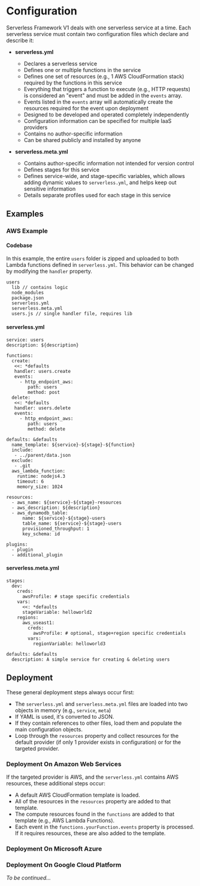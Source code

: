 # Configuration

Serverless Framework V1 deals with one serverless service at a time.  Each serverless service must contain two configuration files which declare and describe it:

* **serverless.yml**
  * Declares a serverless service
  * Defines one or multiple functions in the service
  * Defines one set of resources (e.g., 1 AWS CloudFormation stack) required by the functions in this service
  * Everything that triggers a function to execute (e.g., HTTP requests) is considered an "event" and must be added in the `events` array.
  * Events listed in the `events` array will automatically create the resources required for the event upon deployment
  * Designed to be developed and operated completely independently
  * Configuration information can be specified for multiple IaaS providers
  * Contains no author-specific information
  * Can be shared publicly and installed by anyone
 
* **serverless.meta.yml**
  * Contains author-specific information not intended for version control
  * Defines stages for this service
  * Defines service-wide, and stage-specific variables, which allows adding dynamic values to `serverless.yml`, and helps keep out sensitive information
  * Details separate profiles used for each stage in this service

## Examples

### AWS Example

#### Codebase

In this example, the entire `users` folder is zipped and uploaded to both Lambda functions defined in `serverless.yml`.  This behavior can be changed by modifying the `handler` property.

```
users
  lib // contains logic 
  node_modules
  package.json
  serverless.yml
  serverless.meta.yml
  users.js // single handler file, requires lib
```
#### serverless.yml

```
service: users
description: ${description}

functions:
  create:
   <<: *defaults
   handler: users.create
   events:
     - http_endpoint_aws:
        path: users
        method: post
  delete:
   <<: *defaults
   handler: users.delete
   events:
     - http_endpoint_aws:
        path: users
        method: delete

defaults: &defaults
  name_template: ${service}-${stage}-${function}
  include:
   - ../parent/data.json
  exclude:
   - .git
  aws_lambda_function:
    runtime: nodejs4.3
    timeout: 6
    memory_size: 1024

resources:
  - aws_name: ${service}-${stage}-resources
  - aws_description: ${description}
  - aws_dynamodb_table:
      name: ${service}-${stage}-users
      table_name: ${service}-${stage}-users
      provisioned_throughput: 1
      key_schema: id

plugins:
  - plugin
  - additional_plugin
```

#### serverless.meta.yml

```
stages:
  dev:
    creds:
      awsProfile: # stage specific credentials
    vars:
      <<: *defaults
      stageVariable: helloworld2
    regions:
      aws_useast1:
        creds:
          awsProfile: # optional, stage+region specific credentials
        vars:
          regionVariable: helloworld3

defaults: &defaults
  description: A simple service for creating & deleting users
```

## Deployment

These general deployment steps always occur first:

* The `serverless.yml` and `serverless.meta.yml` files are loaded into two objects in memory (e.g., `service`, `meta`)
* If YAML is used, it's converted to JSON.
* If they contain references to other files, load them and populate the main configuration objects.
* Loop through the `resources` property and collect resources for the default provider (if only 1 provider exists in configuration) or for the targeted provider.

### Deployment On Amazon Web Services

If the targeted provider is AWS, and the `serverless.yml` contains AWS resources, these additional steps occur:

* A default AWS CloudFormation template is loaded.
* All of the resources in the `resources` property are added to that template.
* The compute resources found in the `functions` are added to that template (e.g., AWS Lambda Functions).
* Each event in the `functions.yourFunction.events` property is processed.  If it requires resources, these are also added to the template.

### Deployment On Microsoft Azure

### Deployment On Google Cloud Platform

*To be continued...*


